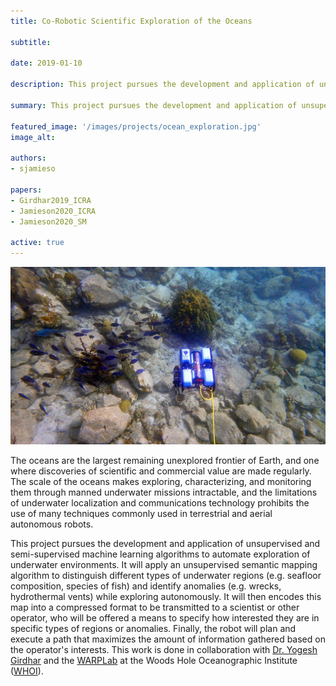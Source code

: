 ```yaml
---
title: Co-Robotic Scientific Exploration of the Oceans 

subtitle:

date: 2019-01-10

description: This project pursues the development and application of unsupervised and semi-supervised machine learning algorithms to automate exploration of underwater environments.

summary: This project pursues the development and application of unsupervised and semi-supervised machine learning algorithms to automate exploration of underwater environments.

featured_image: '/images/projects/ocean_exploration.jpg'
image_alt: 

authors:
- sjamieso

papers:
- Girdhar2019_ICRA
- Jamieson2020_ICRA
- Jamieson2020_SM

active: true
---
```


![](/images/projects/ocean_exploration.jpg)


The oceans are the largest remaining unexplored frontier of Earth, and one where discoveries of scientific and commercial value are made regularly. The scale of the oceans makes exploring, characterizing, and monitoring them through manned underwater missions intractable, and the limitations of underwater localization and communications technology prohibits the use of many techniques commonly used in terrestrial and aerial autonomous robots.

This project pursues the development and application of unsupervised and semi-supervised machine learning algorithms to automate exploration of underwater environments. It will apply an unsupervised semantic mapping algorithm to distinguish different types of underwater regions (e.g. seafloor composition, species of fish) and identify anomalies (e.g. wrecks, hydrothermal vents) while exploring autonomously. It will then encodes this map into a compressed format to be transmitted to a scientist or other operator, who will be offered a means to specify how interested they are in specific types of regions or anomalies. Finally, the robot will plan and execute a path that maximizes the amount of information gathered based on the operator's interests. This work is done in collaboration with [Dr. Yogesh Girdhar](https://www.whoi.edu/profile/ygirdhar) and the [WARPLab](http://warp.whoi.edu/) at the Woods Hole Oceanographic Institute ([WHOI](https://www.whoi.edu/)). 
